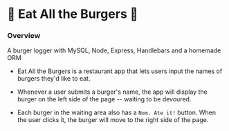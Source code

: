# :hamburger: Eat All the Burgers :hamburger:

### Overview

A burger logger with MySQL, Node, Express, Handlebars and a homemade ORM

* Eat All the Burgers is a restaurant app that lets users input the names of burgers they'd like to eat.

* Whenever a user submits a burger's name, the app will display the burger on the left side of the page -- waiting to be devoured.

* Each burger in the waiting area also has a `Nom. Ate it!` button. When the user clicks it, the burger will move to the right side of the page.



